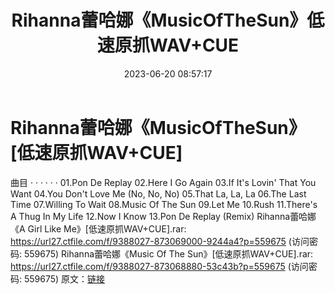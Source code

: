 ﻿---
title: Rihanna蕾哈娜《MusicOfTheSun》低速原抓WAV+CUE
date: 2023-06-20 08:57:17
categories: 外语音乐
tags: 外语音乐
---
# Rihanna蕾哈娜《MusicOfTheSun》[低速原抓WAV+CUE]

曲目
· · · · · ·
01.Pon De Replay
02.Here I Go Again
03.If It's Lovin' That You Want
04.You Don't Love Me (No, No, No)
05.That La, La, La
06.The Last Time
07.Willing To Wait
08.Music Of The Sun
09.Let Me
10.Rush
11.There's A Thug In My Life
12.Now I Know
13.Pon De Replay (Remix)
Rihanna蕾哈娜《A Girl Like Me》[低速原抓WAV+CUE].rar: https://url27.ctfile.com/f/9388027-873069000-9244a4?p=559675
(访问密码: 559675)
Rihanna蕾哈娜《Music Of The Sun》[低速原抓WAV+CUE].rar: https://url27.ctfile.com/f/9388027-873068880-53c43b?p=559675
(访问密码: 559675)
原文：[链接](https://blog.sina.com.cn/s/blog_1647c7e76010312f4.html)